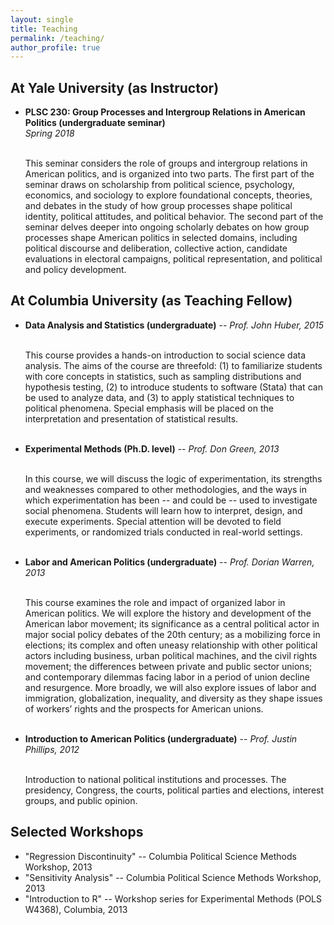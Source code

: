 ```yaml
---
layout: single
title: Teaching
permalink: /teaching/
author_profile: true
---
```


## At Yale University (as Instructor)
<ul>
<li> <b>PLSC 230: Group Processes and Intergroup Relations in American Politics (undergraduate seminar)</b><br /><i>Spring 2018</i><br /><br />

This seminar considers the role of groups and intergroup relations in American politics, and is organized into two parts. The first part of the seminar draws on scholarship from political science, psychology, economics, and sociology to explore foundational concepts, theories, and debates in the study of how group processes shape political identity, political attitudes, and political behavior. The second part of the seminar delves deeper into ongoing scholarly debates on how group processes shape American politics in selected domains, including political discourse and deliberation, collective action, candidate evaluations in electoral campaigns, political representation, and political and policy development.
</li>
</ul>

## At Columbia University (as Teaching Fellow)
<ul>
<li> <b>Data Analysis and Statistics (undergraduate)</b> -- <i>Prof. John Huber, 2015</i><br /><br />

This course provides a hands-on introduction to social science data analysis. The aims of the course are threefold: (1) to familiarize students with core concepts in statistics, such as sampling distributions and hypothesis testing, (2) to introduce students to software (Stata) that can be used to analyze data, and (3) to apply statistical techniques to political phenomena. Special emphasis will be placed on the interpretation and presentation of statistical results.<br /><br />
</li>
<li> <b>Experimental Methods (Ph.D. level)</b> -- <i>Prof. Don Green, 2013</i><br /><br />

In this course, we will discuss the logic of experimentation, its strengths and weaknesses compared to other methodologies, and the ways in which experimentation has been -- and could be -- used to investigate social phenomena. Students will learn how to interpret, design, and execute experiments. Special attention will be devoted to field experiments, or randomized trials conducted in real-world settings.<br /><br />
</li>
<li> <b>Labor and American Politics (undergraduate)</b> -- <i>Prof. Dorian Warren, 2013</i><br /><br />

This course examines the role and impact of organized labor in American politics. We will explore the history and development of the American labor movement; its significance as a central political actor in major social policy debates of the 20th century; as a mobilizing force in elections; its complex and often uneasy relationship with other political actors including business, urban political machines, and the civil rights movement; the differences between private and public sector unions; and contemporary dilemmas facing labor in a period of union decline and resurgence. More broadly, we will also explore issues of labor and immigration, globalization, inequality, and diversity as they shape issues of workers’ rights and the prospects for American unions.<br /><br />
</li>
<li> <b>Introduction to American Politics (undergraduate)</b> -- <i>Prof. Justin Phillips, 2012</i><br /><br />

Introduction to national political institutions and processes. The presidency, Congress, the courts, political parties and elections, interest groups, and public opinion.
</li>
</ul>

## Selected Workshops
* "Regression Discontinuity" -- Columbia Political Science Methods Workshop, 2013
* "Sensitivity Analysis" -- Columbia Political Science Methods Workshop, 2013
* "Introduction to R" -- Workshop series for Experimental Methods (POLS W4368), Columbia, 2013
